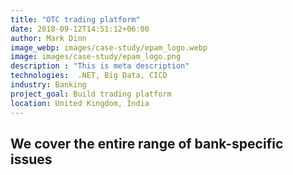 ```yaml
---
title: "OTC trading platform"
date: 2018-09-12T14:51:12+06:00
author: Mark Dinn
image_webp: images/case-study/epam_logo.webp
image: images/case-study/epam_logo.png
description : "This is meta description"
technologies:  .NET, Big Data, CICD
industry: Banking
project_goal: Build trading platform
location: United Kingdom, India
---
```


## We cover the entire range of bank-specific issues
